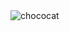 <img src="https://i.pinimg.com/564x/47/28/bc/4728bc91dc897e920ff8ced15292d89a.jpg" alt="chococat">

